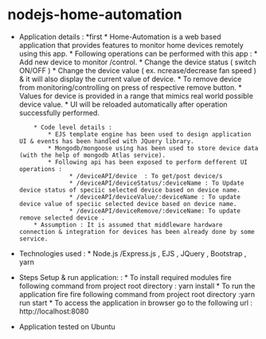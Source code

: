 # nodejs-home-automation


* Application details  :
  *first
              * Home-Automation is a web based application that provides features to monitor home devices remotely using this app.
              * Following operations can be performed with this app  :
                    * Add new device to monitor /control.
                    * Change the device status ( switch ON/OFF )
                    * Change the device value ( ex. ncrease/decrease fan speed ) & it will also display the current value of device.
                    * To remove device from monitoring/controlling on press of respective remove button.
              * Values for device is provided in a range that mimics real world possible device value.
              * UI will be reloaded automatically after operation successfully performed.

          * Code level details :
              * EJS template engine has been used to design application UI & events has been handled with JQuery library.
              * Mongodb/mongoose using has been used to store device data (with the help of mongodb Atlas service). 
              * Following api has been exposed to perform defferent UI operations :
                    * /deviceAPI/device  : To get/post device/s
                    * /deviceAPI/deviceStatus/:deviceName : To Update device status of speciic selected device based on device name.
                    * /deviceAPI/deviceValue/:deviceName : To update  device value of speciic selected device based on device name.    
                    * /deviceAPI/deviceRemove/:deviceName: To update  remove selected device .    
          * Assumption : It is assumed that middleware hardware connection & integration for devices has been already done by some service.

* Technologies used :
              * Node.js /Express.js , EJS , JQuery , Bootstrap , yarn
* Steps Setup & run application:  :
              * To install required modules  fire following command  from project root directory : yarn install
              * To run the application fire fire following command  from project root directory :yarn run start
              * To access the application in browser go to the following url : http://localhost:8080 

- Application tested on Ubuntu
